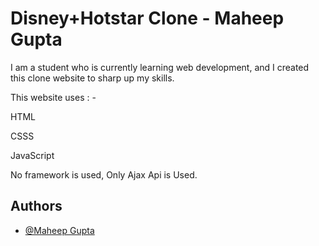 # Disney+Hotstar Clone - Maheep Gupta

I am a student who is currently learning web development, and I created this clone website to sharp up my skills.

This website uses : -

HTML

CSSS

JavaScript

No framework is used, Only Ajax Api is Used.


## Authors

- [@Maheep Gupta](https://github.com/CodingStuffsofMahee)

